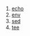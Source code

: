 1. [echo](command/echo.md)
2. [env](command/env.md)
3. [sed](command/sed.md)
3. [tee](command/tee.md)

